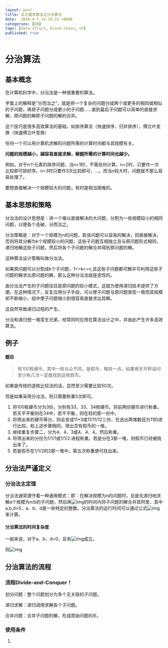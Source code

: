 ```yaml
---
layout: post
title: 五大基本算法之分治算法
date:  2020-4-7 14:19:15 +0800
categories: [DB]
tags: [data-struct, block-chain, sh]
published: true
---
```




# 分治算法

## 基本概念

在计算机科学中，分治法是一种很重要的算法。

字面上的解释是“分而治之”，就是把一个复杂的问题分成两个或更多的相同或相似的子问题，再把子问题分成更小的子问题……直到最后子问题可以简单的直接求解，原问题的解即子问题的解的合并。

这个技巧是很多高效算法的基础，如排序算法（快速排序，归并排序），傅立叶变换（快速傅立叶变换）

任何一个可以用计算机求解的问题所需的计算时间都与其规模有关。

**问题的规模越小，越容易直接求解，解题所需的计算时间也越少。**

例如，对于n个元素的排序问题，当n=1时，不需任何计算。n=2时，只要作一次比较即可排好序。n=3时只要作3次比较即可，…。而当n较大时，问题就不那么容易处理了。

要想直接解决一个规模较大的问题，有时是相当困难的。



## 基本思想和策略

分治法的设计思想是：讲一个难以直接解决的大问题，分割为一些规模较小的相同问题，以便各个击破，分而治之。

分治策略是：对于一个规模为n的问题，若该问题可以容易的解决，则直接解决，否则将其分解为k个规模较小的问题，这些子问题互相独立且与原问题形式相同，递归地解这些子问题，然后将各个子问题的解合并得到原问题的解。

这种算法设计策略叫做分治法。

如果原问题可以分割成k个子问题，1<=k<=n,且这些子问题都可解并可利用这些子问题的解求出原问题的解，那么这种分治法就是恶性的。

由分治法产生的子问题往往是原问题的较小模式，这就为使用递归技术提供了方便。在这种情况下，反复应用分子手段，可以使子问题与原问题类型一致而其规模却不断缩小，组中使子问题缩小到很容易直接求出其解。

这自然导致递归过程的产生。

分治和递归想一堆孪生兄弟，经常同时应用在算法设计之中，并由此产生许多高效算法。



## 例子

#### 题目

> 有100枚硬币，其中一枚与众不同，是假币，略轻一点。如果用天平秤请问至少称几次一定能找到这枚假币。

如果是传统的逐枚比较法的话，显然至少需要比较50次。

但是如果采用分治法，则只需要称重5次即可。

1. 将100枚硬币分为3份，分别有33、33、34枚硬币。将前两份硬币进行称重。若天平平衡则在34中，若不平衡，则在轻的那一份中。
2. 将筛出来的硬币等分，则会变成11*3或11/11/12三份，在选出两堆数目为11的进行比较。和上述步骤相同，筛出含有假币的一堆。
3. 继续重复步骤二，分为4、4、3或4、4、4。然后称重。
4. 将筛出来的分份为1/1/1或1/1/2.进程称重。若是分在3那一堆，则假币已经被挑出来了。
5. 若是假币在1/1/2的2那一堆中，第五次称重便可找出来。





## 分治法严谨定义

### 分治法主定理

分治法通常遵守着一种通用模式：即：在解决规模为n的问题时，总是先递归地求解a个规模为n/b的子问题，然后再![img](https://pic4.zhimg.com/80/v2-c655c0a3dbd1a00bd7c9e06167687b27_720w.jpg)的时间内将子问题的解合并其阿里，其中a,b,d>0，a、b、d是一些特定的整数。分治算法的运行时间可以通过公式![img](https://pic2.zhimg.com/80/v2-e34f28792b8d9ce06f0ed459ef549389_720w.jpg)来计算。



#### 分治算法的时间复杂度

一般来说，对于a、b、d>0，且有![img](https://pic2.zhimg.com/80/v2-e34f28792b8d9ce06f0ed459ef549389_720w.jpg)成立。

则![img](https://pic1.zhimg.com/80/v2-13bb281630bb4c1c21ed5a02dd6a145c_720w.jpg)





## 分治算法的流程

### **流程Divide-and-Conquer！**

划分问题：整个问题划分为多个无关联的子问题。

递归求解：递归调用求解各个子问题。

合并问题：合并子问题的解，形成原始问题的IE。



### 使用条件

1. 